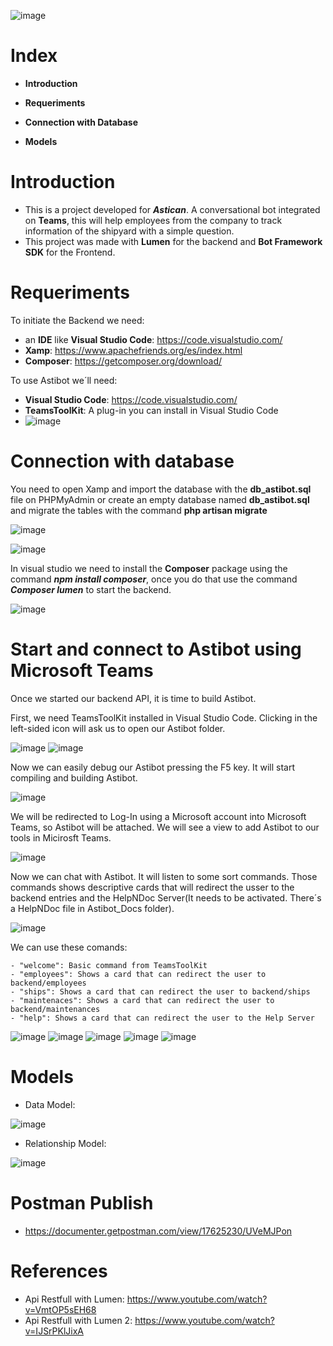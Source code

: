 ![image](https://user-images.githubusercontent.com/91074603/156426043-7440e4c2-66a6-4230-af2b-ff166bf8d118.png)

# Index

- **Introduction**

- **Requeriments**

- **Connection with Database**

- **Models**


# Introduction

- This is a project developed for ***Astican***. A conversational bot integrated on **Teams**, this will help employees from the company to track information of the shipyard with a simple question.
- This project was made with **Lumen** for the backend and **Bot Framework SDK** for the Frontend.

# Requeriments

To initiate the Backend we need: 
- an **IDE** like **Visual Studio Code**: https://code.visualstudio.com/
- **Xamp**: https://www.apachefriends.org/es/index.html
- **Composer**: https://getcomposer.org/download/


To use Astibot we´ll need: 
- **Visual Studio Code**: https://code.visualstudio.com/
- **TeamsToolKit**: A plug-in you can install in Visual Studio Code
- ![image](https://user-images.githubusercontent.com/91074603/156425801-2b1e9307-3a72-412d-af4c-1c005053e28e.png)

 
# Connection with database

You need to open Xamp and import the database with the **db_astibot.sql** file on PHPMyAdmin or create an empty database named **db_astibot.sql** and migrate the tables with the command **php artisan migrate**

![image](https://user-images.githubusercontent.com/91074521/156416250-4042b4a8-c081-4386-8326-d8c3522a84be.png)

![image](https://user-images.githubusercontent.com/91074521/156416444-b7f3a933-c078-4c64-b5be-c891f707f06a.png)


In visual studio we need to install the **Composer** package using the command ***npm install composer***, once you do that use the command ***Composer lumen*** to start the backend.

![image](https://user-images.githubusercontent.com/91074521/156417177-6b259e38-240f-4750-b456-2522fec5e0a3.png)

# Start and connect to Astibot using Microsoft Teams

Once we started our backend API, it is time to build Astibot.

First, we need TeamsToolKit installed in Visual Studio Code. Clicking in the left-sided icon will ask us to open our Astibot folder.

![image](https://user-images.githubusercontent.com/91074603/156426495-76d7f310-30c9-4ec0-a105-43e2e6eaa38a.png)
![image](https://user-images.githubusercontent.com/91074603/156426512-b35c44fe-c20d-49f1-9f4e-e018414a1b19.png)

Now we can easily debug our Astibot pressing the F5 key. It will start compiling and building Astibot.

![image](https://user-images.githubusercontent.com/91074603/156426768-b307afed-02c5-4fe7-a0a5-5956cbdd82c4.png)

We will be redirected to Log-In using a Microsoft account into Microsoft Teams, so Astibot will be attached. We will see a view to add Astibot to our tools in Micirosft Teams.

![image](https://user-images.githubusercontent.com/91074603/156427158-76162306-c59f-4ae2-8c55-02180f84eaf9.png)

Now we can chat with Astibot. It will listen to some sort commands. Those commands shows descriptive cards that will redirect the usser to the backend entries and the HelpNDoc Server(It needs to be activated. There´s a HelpNDoc file in Astibot_Docs folder).

![image](https://user-images.githubusercontent.com/91074603/156427938-f62ce2e4-e2a7-46dc-81ec-4f7bf33eccf1.png)

We can use these comands:

    - "welcome": Basic command from TeamsToolKit
    - "employees": Shows a card that can redirect the user to backend/employees
    - "ships": Shows a card that can redirect the user to backend/ships
    - "maintenaces": Shows a card that can redirect the user to backend/maintenances
    - "help": Shows a card that can redirect the user to the Help Server

![image](https://user-images.githubusercontent.com/91074603/156428429-0dcbed31-313c-4a12-9773-cb870f4e0794.png)
![image](https://user-images.githubusercontent.com/91074603/156428656-1c9101ff-1b71-4e2c-b277-19fa96ecaee1.png)
![image](https://user-images.githubusercontent.com/91074603/156428465-d0102efe-8233-487a-b1b0-86d66cac44ef.png)
![image](https://user-images.githubusercontent.com/91074603/156428475-99db2a1a-49cc-4d83-ad92-9dfb7687b6a9.png)
![image](https://user-images.githubusercontent.com/91074603/156428486-855f1811-f110-4d68-a565-c23e94133eb2.png)

# Models
- Data Model:

![image](https://user-images.githubusercontent.com/91074521/156423274-0b51aa1f-eb65-4be3-b1a5-6d18893b0a1b.png)

- Relationship Model:

![image](https://user-images.githubusercontent.com/91074521/156423488-2f535275-6445-4879-882d-9c00f4540d43.png)

# Postman Publish
 - https://documenter.getpostman.com/view/17625230/UVeMJPon

# References
 - Api Restfull with Lumen: https://www.youtube.com/watch?v=VmtOP5sEH68
 - Api Restfull with Lumen 2: https://www.youtube.com/watch?v=IJSrPKlJixA


